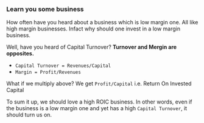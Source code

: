 ### Learn you some business
How often have you heard about a business which is low margin one. All like high margin businesses. 
Infact why should one invest in a low margin business.

Well, have you heard of Capital Turnover? **Turnover and Mergin are opposites.** 
- `Capital Turnover = Revenues/Capital`
- `Margin = Profit/Revenues`

What if we multiply above? We get `Profit/Capital` i.e. Return On Invested Capital

To sum it up, we should love a high ROIC business. In other words, even if the business is a low margin one and yet has
a high `Capital Turnover`, it should turn us on.
